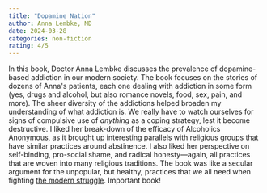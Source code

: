 ```yaml
---
title: "Dopamine Nation"
author: Anna Lembke, MD
date: 2024-03-28
categories: non-fiction
rating: 4/5
---
```


In this book, Doctor Anna Lembke discusses the prevalence of dopamine-based addiction in our modern society. The book focuses on the stories of dozens of Anna's patients, each one dealing with addiction in some form (yes, drugs and alcohol, but also romance novels, food, sex, pain, and more). The sheer diversity of the addictions helped broaden my understanding of what addiction is. We really have to watch ourselves for signs of compulsive use of *anything* as a coping strategy, lest it become destructive. I liked her break-down of the efficacy of Alcoholics Anonymous, as it brought up interesting parallels with religious groups that have similar practices around abstinence. I also liked her perspective on self-binding, pro-social shame, and radical honesty—again, all practices that are woven into many religious traditions. The book was like a secular argument for the unpopular, but healthy, practices that we all need when fighting [the modern struggle](https://www.youtube.com/watch?v=OqlfWDyS1Io). Important book!
